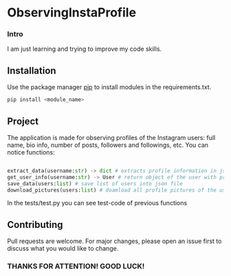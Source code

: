  # ObservingInstaProfile

 ### Intro
I am just learning and trying to improve my code skills.

## Installation
Use the package manager [pip](https://pip.pypa.io/en/stable/) to install modules in the requirements.txt.

```bash
pip install <module_name>
```

## Project
The application is made for observing profiles of the Instagram users: full name, bio info, number of posts, followers and followings, etc.
You can notice functions:

```python

extract_data(username:str) -> dict # extracts profile information in json format via username
get_user_info(username:str) -> User # return object of the user with profile information
save_data(users:list) # save list of users into json file
download_pictures(users:list) # doamload all profile pictures of the users from the provided list
```

In the tests/test.py you can see test-code of previous functions

## Contributing
Pull requests are welcome. For major changes, please open an issue first to discuss what you would like to change.

### THANKS FOR ATTENTION! GOOD LUCK!
